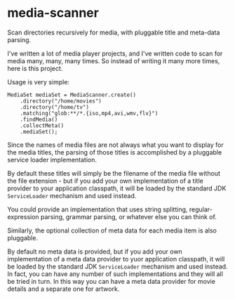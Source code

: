 media-scanner
=============

Scan directories recursively for media, with pluggable title and meta-data
parsing.

I've written a lot of media player projects, and I've written code to scan for
media many, many, many times. So instead of writing it many more times, here is
this project.

Usage is very simple:

```
MediaSet mediaSet = MediaScanner.create()
    .directory("/home/movies")
    .directory("/home/tv")
    .matching("glob:**/*.{iso,mp4,avi,wmv,flv}")
    .findMedia()
    .collectMeta()
    .mediaSet();
```

Since the names of media files are not always what you want to display for the
media titles, the parsing of those titles is accomplished by a pluggable
service loader implementation.

By default these titles will simply be the filename of the media file without
the file extension - but if you add your own implementation of a title provider
to your application classpath, it will be loaded by the standard JDK
`ServiceLoader` mechanism and used instead.

You could provide an implementation that uses string splitting, regular-
expression parsing, grammar parsing, or whatever else you can think of.

Similarly, the optional collection of meta data for each media item is also
pluggable.

By default no meta data is provided, but if you add your own implementation of
a meta data provider to yuor application classpath, it will be loaded by the
standard JDK `ServiceLoader` mechanism and used instead. In fact, you can have
any number of such implementations and they will all be tried in turn. In this
way you can have a meta data provider for movie details and a separate one for
artwork.
